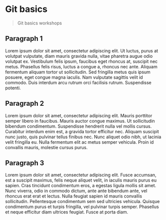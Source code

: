 # Git basics

>Git basics workshops

## Paragraph 1

Lorem ipsum dolor sit amet, consectetur adipiscing elit. Ut luctus, purus at volutpat vulputate, diam mauris gravida
nulla, vitae pharetra augue odio volutpat ex. Vestibulum felis ipsum, faucibus eget rhoncus at, suscipit nec metus.
Phasellus felis risus, luctus a congue a, rhoncus nec ante. Aliquam fermentum aliquam tortor ut sollicitudin. Sed
fringilla metus quis ipsum posuere, eget congue magna iaculis. Nam vulputate sagittis velit id commodo. Duis interdum
arcu rutrum orci facilisis rutrum. Suspendisse potenti.

## Paragraph 2

Lorem ipsum dolor sit amet, consectetur adipiscing elit. Mauris porttitor semper libero in faucibus. Mauris auctor
congue maximus. Ut sollicitudin bibendum condimentum. Suspendisse hendrerit nulla vel mollis cursus. Curabitur interdum
enim est, a gravida tortor efficitur nec. Aliquam suscipit nunc justo, quis pulvinar tellus finibus nec. Nunc aliquet
odio nibh, ut lacinia velit fringilla eu. Nulla fermentum elit ac metus semper vehicula. Proin id convallis mauris,
molestie cursus purus.

## Paragraph 3

Lorem ipsum dolor sit amet, consectetur adipiscing elit. Fusce accumsan, est a suscipit maximus, felis neque aliquet
velit, in iaculis mauris purus eu sapien. Cras tincidunt condimentum eros, a egestas ligula mollis sit amet. Nunc
viverra, odio in commodo dictum, ante ante bibendum ante, vel rhoncus erat erat et lectus. Nulla feugiat sapien id
mauris convallis sollicitudin. Pellentesque condimentum sem sed ultricies vehicula. Quisque condimentum purus et turpis
fringilla, vel pulvinar turpis semper. Phasellus et neque efficitur diam ultrices feugiat. Fusce at porta diam.

